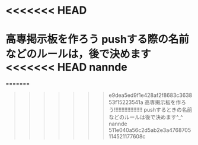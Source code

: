 <<<<<<< HEAD
=======
高専掲示板を作ろう
pushする際の名前などのルールは，後で決めます
<<<<<<< HEAD
nannde
=======
=======
>>>>>>> e9dea5ed9f1e428af2f8683c363853f15223541a
高専掲示板を作ろう!!!!!!!!!!!!!!!!!!!
pushするときの名前などのルールは後で決めます^_^
nannde
>>>>>>> 511e040a56c2d5ab2e3a4768705114521177608c
